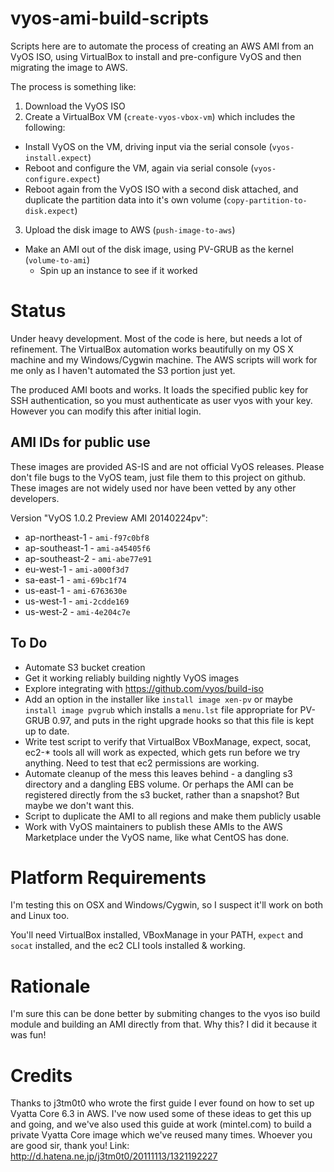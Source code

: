 vyos-ami-build-scripts
======================

Scripts here are to automate the process of creating an AWS AMI from an VyOS ISO, using VirtualBox to install and pre-configure VyOS and then migrating the image to AWS.

The process is something like:

1. Download the VyOS ISO
2. Create a VirtualBox VM (`create-vyos-vbox-vm`) which includes the following:
 * Install VyOS on the VM, driving input via the serial console (`vyos-install.expect`)
 * Reboot and configure the VM, again via serial console (`vyos-configure.expect`)
 * Reboot again from the VyOS ISO with a second disk attached, and duplicate the partition data into it's own volume (`copy-partition-to-disk.expect`)
3. Upload the disk image to AWS (`push-image-to-aws`)
 * Make an AMI out of the disk image, using PV-GRUB as the kernel (`volume-to-ami`)
   * Spin up an instance to see if it worked

# Status

Under heavy development.  Most of the code is here, but needs a lot of refinement.  The VirtualBox automation works beautifully on my OS X machine and my Windows/Cygwin machine.  The AWS scripts will work for me only as I haven't automated the S3 portion just yet.

The produced AMI boots and works.  It loads the specified public key for SSH authentication, so you must authenticate as user vyos with your key.  However you can modify this after initial login.

## AMI IDs for public use

These images are provided AS-IS and are not official VyOS releases. Please don't file bugs to the VyOS team, just file them to this project on github.  These images are not widely used nor have been vetted by any other developers.

Version "VyOS 1.0.2 Preview AMI 20140224pv":
* ap-northeast-1  - `ami-f97c0bf8`
* ap-southeast-1 - `ami-a45405f6`
* ap-southeast-2  - `ami-abe77e91`
* eu-west-1  - `ami-a000f3d7`
* sa-east-1  - `ami-69bc1f74`
* us-east-1  - `ami-6763630e`
* us-west-1  - `ami-2cdde169`
* us-west-2  - `ami-4e204c7e`

## To Do

* Automate S3 bucket creation
* Get it working reliably building nightly VyOS images
* Explore integrating with https://github.com/vyos/build-iso
 * Add an option in the installer like `install image xen-pv` or maybe `install image pvgrub` which installs a `menu.lst` file appropriate for PV-GRUB 0.97, and puts in the right upgrade hooks so that this file is kept up to date.
* Write test script to verify that VirtualBox VBoxManage, expect, socat, ec2-* tools all will work as expected, which gets run before we try anything.  Need to test that ec2 permissions are working.
* Automate cleanup of the mess this leaves behind - a dangling s3 directory and a dangling EBS volume. Or perhaps the AMI can be registered directly from the s3 bucket, rather than a snapshot?  But maybe we don't want this.
* Script to duplicate the AMI to all regions and make them publicly usable
* Work with VyOS maintainers to publish these AMIs to the AWS Marketplace under the VyOS name, like what CentOS has done.

# Platform Requirements

I'm testing this on OSX and Windows/Cygwin, so I suspect it'll work on both and Linux too.

You'll need VirtualBox installed, VBoxManage in your PATH, `expect` and `socat` installed, and the ec2 CLI tools installed & working.

# Rationale

I'm sure this can be done better by submiting changes to the vyos iso build module and building an AMI directly from that.  Why this?  I did it because it was fun!

# Credits

Thanks to j3tm0t0 who wrote the first guide I ever found on how to set up Vyatta Core 6.3 in AWS.  I've now used some of these ideas to get this up and going, and we've also used this guide at work (mintel.com) to build a private Vyatta Core image which we've reused many times.  Whoever you are good sir, thank you!  Link: http://d.hatena.ne.jp/j3tm0t0/20111113/1321192227
